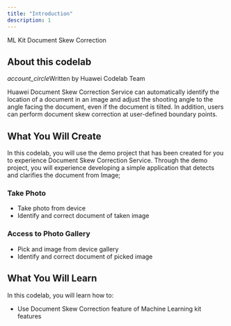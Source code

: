 ```yaml
---
title: "Introduction"
description: 1
---
```


<huawei-codelab-about codelab-title="Huawei ML Kit Document Skew Correction" authors="Huawei Codelab Team">
<div class="codelab-title">
<div class="token">ML Kit Document Skew Correction</div></div>
<div class="about-card">
<h2 class="title">About this codelab</h2>
<div class="authors"><i class="material-icons">account_circle</i>Written by Huawei Codelab Team</div></div>
</huawei-codelab-about>

<p>
	Huawei Document Skew Correction Service can automatically identify the location of a document in an image and adjust the shooting angle to the angle facing the document, even if the document is tilted. In addition, users can perform document skew correction at user-defined boundary points.
</p>
<h2>
	<strong>What You Will Create</strong>
</h2>
<p>In this codelab, you will use the demo project that has been created for you to experience Document Skew Correction Service. Through the demo project, you will experience developing a simple application that detects and clarifies the document from Image;</p>
<h3>
  <strong>Take Photo</strong>
</h3>
<ul>
	<li>Take photo from device</li>
	<li>Identify and correct document of taken image</li>
</ul>
<h3>
  <strong>Access to Photo Gallery</strong>
</h3>
<ul>
	<li>Pick and image from device gallery</li>
	<li>Identify and correct document of picked image</li>
</ul>
<h2 class="checklist">
	<strong>What You Will Learn</strong>
</h2>
<p>
	In this codelab, you will learn how to:
</p>
<ul class="checklist">
	<li>Use Document Skew Correction feature of Machine Learning kit features</li>
</ul>
